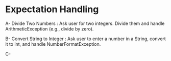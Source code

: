# Expectation Handling

A- Divide Two Numbers : Ask user for two integers. Divide them and handle ArithmeticException (e.g., divide by zero).

B- Convert String to Integer : Ask user to enter a number in a String, convert it to int, and handle NumberFormatException.

C- 